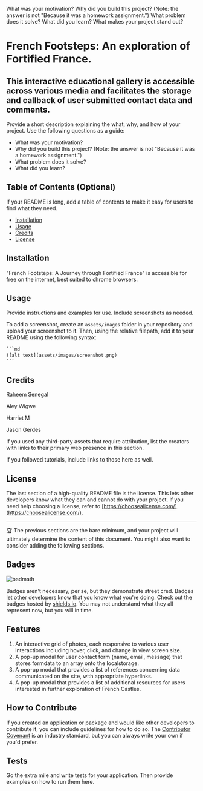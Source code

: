What was your motivation?
Why did you build this project? (Note: the answer is not "Because it was a homework assignment.")
What problem does it solve?
What did you learn?
What makes your project stand out?

# French Footsteps: An exploration of Fortified France.

## This interactive educational gallery is accessible across various media and facilitates the storage and callback of user submitted contact data and comments.

Provide a short description explaining the what, why, and how of your project. Use the following questions as a guide:

- What was your motivation?
- Why did you build this project? (Note: the answer is not "Because it was a homework assignment.")
- What problem does it solve?
- What did you learn?

## Table of Contents (Optional)

If your README is long, add a table of contents to make it easy for users to find what they need.

- [Installation](#installation)
- [Usage](#usage)
- [Credits](#credits)
- [License](#license)

## Installation

"French Footsteps: A Journey through Fortified France" is accessible for free on the internet, best suited to chrome browsers. 

## Usage

Provide instructions and examples for use. Include screenshots as needed.

To add a screenshot, create an `assets/images` folder in your repository and upload your screenshot to it. Then, using the relative filepath, add it to your README using the following syntax:

    ```md
    ![alt text](assets/images/screenshot.png)
    ```

## Credits

Raheem Senegal

Aley Wigwe

Harriet M

Jason Gerdes

If you used any third-party assets that require attribution, list the creators with links to their primary web presence in this section.

If you followed tutorials, include links to those here as well.

## License

The last section of a high-quality README file is the license. This lets other developers know what they can and cannot do with your project. If you need help choosing a license, refer to [https://choosealicense.com/](https://choosealicense.com/).

---

🏆 The previous sections are the bare minimum, and your project will ultimately determine the content of this document. You might also want to consider adding the following sections.

## Badges

![badmath](https://img.shields.io/github/languages/top/lernantino/badmath)

Badges aren't necessary, per se, but they demonstrate street cred. Badges let other developers know that you know what you're doing. Check out the badges hosted by [shields.io](https://shields.io/). You may not understand what they all represent now, but you will in time.

## Features

1. An interactive grid of photos, each responsive to various user interactions including hover, click, and change in view screen size.
2. A pop-up modal for user contact form (name, email, message) that stores formdata to an array onto the localstorage.
3. A pop-up modal that provides a list of references concerning data communicated on the site, with appropriate hyperlinks.
4. A pop-up modal that provides a list of additional resources for users interested in further exploration of French Castles.


## How to Contribute

If you created an application or package and would like other developers to contribute it, you can include guidelines for how to do so. The [Contributor Covenant](https://www.contributor-covenant.org/) is an industry standard, but you can always write your own if you'd prefer.

## Tests

Go the extra mile and write tests for your application. Then provide examples on how to run them here.